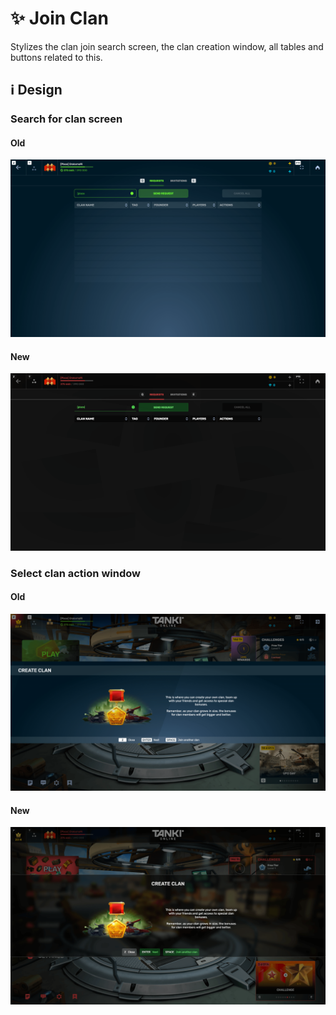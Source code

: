 # ✨ Join Clan

Stylizes the clan join search screen, the clan creation window, all tables and buttons related to this.

## ℹ️ Design

### Search for clan screen

#### Old

![](/images/clan/old/clansearch.png)

#### New

![](/images/clan/new/clansearch.png)

### Select clan action window

#### Old

![](/images/clan/old/clanaction.png)

#### New

![](/images/clan/new/clanaction.png)
